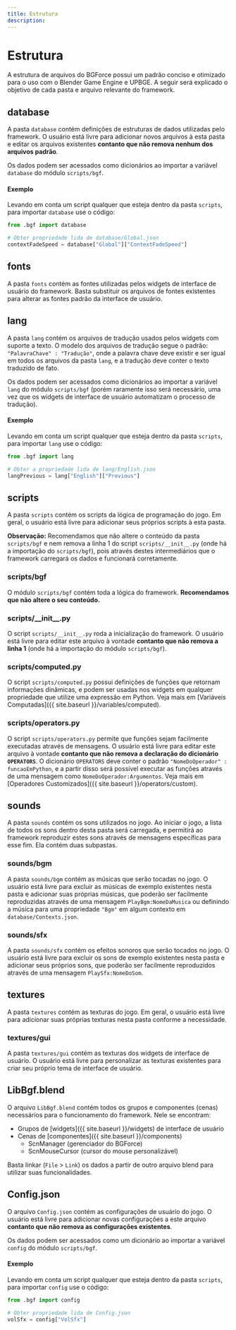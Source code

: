 ```yaml
---
title: Estrutura
description: 
---
```


# Estrutura
A estrutura de arquivos do BGForce possui um padrão conciso e otimizado para o uso com o Blender Game Engine e UPBGE.
A seguir será explicado o objetivo de cada pasta e arquivo relevante do framework.

## database
A pasta `database` contém definições de estruturas de dados utilizadas pelo framework. O usuário está livre para 
adicionar novos arquivos à esta pasta e editar os arquivos existentes **contanto que não remova nenhum dos arquivos padrão**.

Os dados podem ser acessados como dicionários ao importar a variável `database` do módulo `scripts/bgf`.

#### Exemplo
Levando em conta um script qualquer que esteja dentro da pasta `scripts`, para importar `database` use o código:

```python
from .bgf import database

# Obter propriedade lida de database/Global.json
contextFadeSpeed = database["Global"]["ContextFadeSpeed"]
```

## fonts
A pasta `fonts` contém as fontes utilizadas pelos widgets de interface de usuário do framework. Basta substituir 
os arquivos de fontes existentes para alterar as fontes padrão da interface de usuário.

## lang
A pasta `lang` contém os arquivos de tradução usados pelos widgets com suporte a texto. O modelo dos arquivos de 
tradução segue o padrão: `"PalavraChave" : "Tradução"`, onde a palavra chave deve existir e ser igual em todos 
os arquivos da pasta `lang`, e a tradução deve conter o texto traduzido de fato.

Os dados podem ser acessados como dicionários ao importar a variável `lang` do módulo `scripts/bgf` (porém raramente 
isso será necessário, uma vez que os widgets de interface de usuário automatizam o processo de tradução).

#### Exemplo
Levando em conta um script qualquer que esteja dentro da pasta `scripts`, para importar `lang` use o código:

```python
from .bgf import lang

# Obter a propriedade lida de lang/English.json
langPrevious = lang["English"]["Previous"]
```

## scripts
A pasta `scripts` contém os scripts da lógica de programação do jogo. Em geral, o usuário está livre para adicionar seus 
próprios scripts à esta pasta.

**Observação:** Recomendamos que não altere o conteúdo da pasta `scripts/bgf` e nem remova a 
linha 1 do script `scripts/__init__.py` (onde há a importação do `scripts/bgf`), pois através destes intermediários que 
o framework carregará os dados e funcionará corretamente.

### scripts/bgf
O módulo `scripts/bgf` contém toda a lógica do framework. **Recomendamos que não altere o seu conteúdo.**

### scripts/\_\_init\_\_.py
O script `scripts/__init__.py` roda a inicialização do framework. O usuário está livre para editar este arquivo à vontade 
**contanto que não remova a linha 1** (onde há a importação do módulo `scripts/bgf`).

### scripts/computed.py
O script `scripts/computed.py` possui definições de funções que retornam informações dinâmicas, 
e podem ser usadas nos widgets em qualquer propriedade que utilize uma expressão em Python. Veja mais em 
[Variáveis Computadas]({{ site.baseurl }}/variables/computed).

### scripts/operators.py
O script `scripts/operators.py` permite que funções sejam facilmente executadas através de mensagens. O usuário está 
livre para editar este arquivo à vontade **contanto que não remova a declaração do dicionário `OPERATORS`**. 
O dicionário `OPERATORS` deve conter o padrão `"NomeDoOperador" : funcaoEmPython`, e a partir disso será possível 
executar as funções através de uma mensagem como `NomeDoOperador:Argumentos`. Veja mais em 
[Operadores Customizados]({{ site.baseurl }}/operators/custom).

## sounds
A pasta `sounds` contém os sons utilizados no jogo. Ao iniciar o jogo, a lista de todos os sons dentro 
desta pasta será carregada, e permitirá ao framework reproduzir estes sons através de mensagens 
específicas para esse fim. Ela contém duas subpastas.

### sounds/bgm
A pasta `sounds/bgm` contém as músicas que serão tocadas no jogo. O usuário está livre para excluir 
as músicas de exemplo existentes nesta pasta e adicionar suas próprias músicas, que poderão ser 
facilmente reproduzidas através de uma mensagem `PlayBgm:NomeDaMusica` ou definindo a música para uma 
propriedade `"Bgm"` em algum contexto em `database/Contexts.json`.

### sounds/sfx
A pasta `sounds/sfx` contém os efeitos sonoros que serão tocados no jogo. O usuário está livre para excluir 
os sons de exemplo existentes nesta pasta e adicionar seus próprios sons, que poderão ser 
facilmente reproduzidos através de uma mensagem `PlaySfx:NomeDoSom`.

## textures
A pasta `textures` contém as texturas do jogo. Em geral, o usuário está livre para adicionar suas próprias texturas 
nesta pasta conforme a necessidade.

### textures/gui
A pasta `textures/gui` contém as texturas dos widgets de interface de usuário. O usuário está livre para personalizar 
as texturas existentes para criar seu próprio tema de interface de usuário.

## LibBgf.blend
O arquivo `LibBgf.blend` contém todos os grupos e componentes (cenas) necessários para o funcionamento do framework. Nele se encontram:

- Grupos de [widgets]({{ site.baseurl }}/widgets) de interface de usuário
- Cenas de [componentes]({{ site.baseurl }}/components)
    - ScnManager (gerenciador do BGForce)
    - ScnMouseCursor (cursor do mouse personalizável)

Basta linkar (`File` > `Link`) os dados a partir de outro arquivo blend para utilizar suas funcionalidades.

## Config.json
O arquivo `Config.json` contém as configurações de usuário do jogo. O usuário está livre para adicionar novas 
configurações a este arquivo **contanto que não remova as configurações existentes**.

Os dados podem ser acessados como um dicionário ao importar a variável `config` do módulo `scripts/bgf`.

#### Exemplo
Levando em conta um script qualquer que esteja dentro da pasta `scripts`, para importar `config` use o código:

```python
from .bgf import config

# Obter propriedade lida de Config.json
volSfx = config["VolSfx"]
```